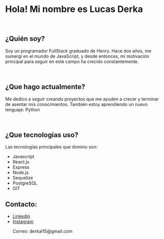 <H1>Hola! Mi nombre es Lucas Derka</H1>
<br>
<h2>¿Quién soy?</h2>
<p>Soy un programador FullStack graduado de Henry. Hace dos años, me sumergí en el mundo de JavaScript, y desde entonces, mi motivación principal para seguir en este campo ha crecido constantemente.<p>
<br>
<h2>¿Que hago actualmente?</h2>
<p>Me dedico a seguir creando proyectos que me ayuden a crecer y terminar de asentar mis conocimientos. También estoy aprendiendo un nuevo lenguaje: Python</p>
<br>
<h2>¿Que tecnologias uso?</h2>
<p>Las tecnologías principales que domino son: </p>
<ul>
  <li>Javascript</li>
  <li>React.js</li>
  <li>Express</li>
  <li>Node.js</li>
  <li>Sequelize</li>
  <li>PostgreSQL</li>
  <li>GIT</li>
</ul>

<h2>Contacto:</h2>
<ul>
  <li><a href="https://www.linkedin.com/in/lucas-derka-36722123a/">Linkedin</a></li>
  <li><a href="https://www.instagram.com/lucasderka/">Instagram</a></li>
  <p>Correo: <a>derkal15@gmail.com</a></p>
</ul>


<!--
**lucasderka3/lucasderka3** is a ✨ _special_ ✨ repository because its `README.md` (this file) appears on your GitHub profile.

Here are some ideas to get you started:

- 🔭 I’m currently working on ...
- 🌱 I’m currently learning ...
- 👯 I’m looking to collaborate on ...
- 🤔 I’m looking for help with ...
- 💬 Ask me about ...
- 📫 How to reach me: ...
- 😄 Pronouns: ...
- ⚡ Fun fact: ...
-->
